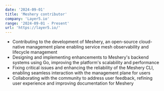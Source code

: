 ```yaml
---
date: '2024-09-01'
title: 'Meshery contributor'
company: 'Layer5.io'
range: '2024-09-01 - Present'
url: 'https://layer5.io/'
---
```


- Contributing to the development of Meshery, an open-source cloud-native management plane enabling service mesh observability and lifecycle management
- Designing and implementing enhancements to Meshery's backend systems using Go, improving the platform's scalability and performance
- Fixing critical issues and enhancing the reliability of the Meshery CLI, enabling seamless interaction with the management plane for users
- Collaborating with the community to address user feedback, refining user experience and improving documentation for Meshery
